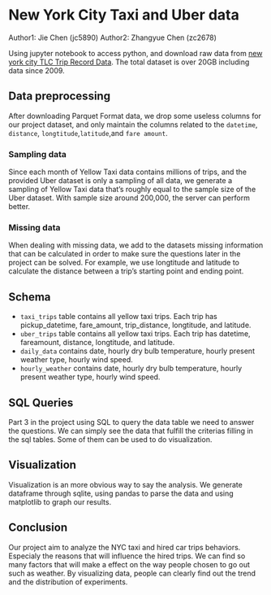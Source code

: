 # New York City Taxi and Uber data

Author1: Jie Chen (jc5890)
Author2: Zhangyue Chen (zc2678)


Using jupyter notebook to access python, and download raw data from [new york city TLC Trip Record Data](https://www1.nyc.gov/site/tlc/about/tlc-trip-record-data.page). The total dataset is over 20GB including data since 2009. 


## Data preprocessing

After downloading Parquet Format data, we drop some useless columns for our project dataset, and only maintain the columns related to the `datetime`, `distance`, `longtitude`,`latitude`,and `fare amount`. 

### Sampling data

Since each month of Yellow Taxi data contains millions of trips, and the provided Uber dataset is only a sampling of all data, we generate a sampling of Yellow Taxi data that’s roughly equal to the sample size of the Uber dataset. With sample size around 200,000, the server can perform better. 

### Missing data

When dealing with missing data, we add to the datasets missing information that can be calculated in order to make sure the questions later in the project can be solved. For example, we use longtitude and latitude to calculate the distance between a trip’s starting point and ending point.


## Schema

- `taxi_trips` table contains all yellow taxi trips. Each trip has pickup_datetime, fare_amount, trip_distance, longtitude, and latitude.
- `uber_trips` table contains all yellow taxi trips. Each trip has datetime, fareamount, distance, longtitude, and latitude.
- `daily_data` contains date, hourly dry bulb temperature, hourly present weather type, hourly wind speed.
- `hourly_weather` contains date, hourly dry bulb temperature, hourly present weather type, hourly wind speed.


## SQL Queries

Part 3 in the project using SQL to query the data table we need to answer the questions. We can simply see the data that fulfill the criterias filling in the sql tables. Some of them can be used to do visualization.

## Visualization

Visualization is an more obvious way to say the analysis. We generate dataframe through sqlite, using pandas to parse the data and using matplotlib to graph our results.

## Conclusion

Our project aim to analyze the NYC taxi and hired car trips behaviors. Especialy the reasons that will influence the hired trips. We can find so many factors that will make a effect on the way people chosen to go out such as weather. By visualizing data, people can clearly find out the trend and the distribution of experiments. 
